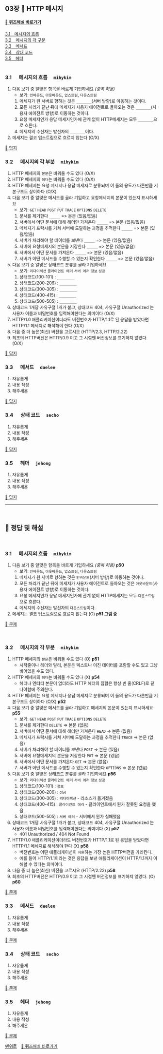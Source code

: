 ## 03장 :octopus: HTTP 메시지

#### [:page_facing_up: 퀴즈해설 바로가기](#page_facing_up-정답-및-해설)
[3.1　메시지의 흐름](#31--메시지의-흐름-mihykim) <br>
[3.2　메시지의 각 구분](#32--메시지의-각-부분-mihykim) <br>
[3.3　메서드](#33--메서드-daelee) <br>
[3.4　상태 코드](#34--상태-코드-secho) <br>
[3.5　헤더](#35--헤더-jehong) <br>
<br>

### 3.1 　 메시지의 흐름　 `mihykim`
1. 다음 보기 중 알맞은 항목을 바르게 기입하세요 _(중복 허용)_
    - 보기: `인바운드`, `아웃바운드`, `업스트림`, `다운스트림`
    1. 메세지가 원 서버로 향하는 것은 `_______`(서버 방향)로 이동하는 것이다.
    1. 모든 처리가 끝난 뒤에 메세지가 사용자 에이전트로 돌아오는 것은 `_______`(사용자 에이전트 방향)로 이동하는 것이다.
    1. 요청 메세지인가 응답 메세지인가에 관계 없이 HTTP메세지는 모두 `_______`으로 흐른다.
    1. 메세지의 수신자는 발신자의  `_______`이다.
1.  메세지는 결코 업스트림으로 흐르지 않는다 (O/X)

[:page_facing_up:  답지](#31--메시지의-흐름-mihykim-1)
<br>

### 3.2 　 메시지의 각 부분　 `mihykim`
1. HTTP 메세지의 `본문`은 비워둘 수도 있다 (O/X)
1. HTTP 메세지의 `헤더`는 비워둘 수도 있다 (O/X)
1. HTTP 메세지는 요청 메세지나 응답 메세지로 분류되며 이 둘의 용도가 다른만큼 기본구조도 상이하다 (O/X)
1. 다음 보기 중 알맞은 메서드를 골라 기입하고 요청메세지의 본문이 있는지 표시하세요
    - 보기: `GET` `HEAD` `POST` `PUT` `TRACE` `OPTIONS` `DELETE`
     1. 문서를 제거한다 `_____` => 본문 (있음/없음)
     1. 서버에서 어떤 문서에 대해 헤더만 가져온다 `_____` => 본문 (있음/없음)
     1. 메세지가 프락시를 거쳐 서버에 도달하는 과정을 추적한다 `_____` => 본문 (있음/없음)
     1. 서버가 처리해야 할 데이터를 보낸다 `_____` => 본문 (있음/없음)
     1. 서버에 요청메세지의 본문을 저장한다 `_____` => 본문 (있음/없음)
     1. 서버에서 어떤 문서를 가져온다 `_____` => 본문 (있음/없음)
     1. 서버가 어떤 메서드를 수행할 수 있는지 확인한다 `_____` => 본문 (있음/없음)
1. 다음 보기 중 알맞은 상태코드 분류를 골라 기입하세요
    - 보기: `리다이렉션`  `클라이언트 에러` `서버 에러` `정보` `성공` 
     1. 상태코드(100-101) : `________`
     1. 상태코드(200-206) : `________`
     1. 상태코드(300-305) : `________`
     1. 상태코드(400-415) : `________`
     1. 상태코드(500-505) : `________`
1. 상태코드 1개당 사유구절 1개가 붙고, 상태코드 404, 사유구절 Unauthorized 는 사용자 이름과 비밀번호를 입력해야한다는 의미이다 (O/X)
1. HTTP/1.0 애플리케이션이더라도 버전번호가 HTTP/1.1로 된 응답을 받았다면 HTTP/1.1 메세지로 해석해야 한다 (O/X)
1. 다음 중 더 높은(최신) 버전을 고르시오 (HTTP/2.3, HTTP/2.22) 
1. 최초의 HTTP버전은 HTTP/0.9 이고 그 시절엔 버전정보를 표기하지 않았다. (O/X)

[:page_facing_up:  답지](#32--메시지의-각-부분-mihykim-1)
<br>

### 3.3 　 메서드　 `daelee`
1. 자유롭게
1. 내용 작성
1. 해주세욘

[:page_facing_up:  답지](#33--메서드-daelee-1)
<br>

### 3.4 　 상태 코드　 `secho`
1. 자유롭게
1. 내용 작성
1. 해주세욘

[:page_facing_up:  답지](#34--상태-코드-secho-1)
<br>

### 3.5 　 헤더　 `jehong`
1. 자유롭게
1. 내용 작성
1. 해주세욘

[:page_facing_up:  답지](#35--헤더-jehong-1)
<br>

---

<br>


## :page_facing_up: 정답 및 해설

<br>

### 3.1 　 메시지의 흐름　 `mihykim`
1. 다음 보기 중 알맞은 항목을 바르게 기입하세요 _(중복 허용)_  __p50__
    - 보기: `인바운드`, `아웃바운드`, `업스트림`, `다운스트림`
    1. 메세지가 원 서버로 향하는 것은 `인바운드`(서버 방향)로 이동하는 것이다.
    1. 모든 처리가 끝난 뒤에 메세지가 사용자 에이전트로 돌아오는 것은 `아웃바운드`(사용자 에이전트 방향)로 이동하는 것이다.
    1. 요청 메세지인가 응답 메세지인가에 관계 없이 HTTP메세지는 모두 `다운스트림`으로 흐른다.
    1. 메세지의 수신자는 발신자의  `다운스트림`이다.
1.  메세지는 결코 업스트림으로 흐르지 않는다 (O) __p51 그림 중__

[:memo: 문제](#31--메시지의-흐름-mihykim)

<br>

### 3.2 　 메시지의 각 부분　 `mihykim`
1. HTTP 메세지의 `본문`은 비워둘 수도 있다 (O) __p51__
    - 시작줄이나 헤더와 달리, 본문은 텍스트나 이진 데이터를 포함할 수도 있고 그냥 비어있을 수도 있다.
1. HTTP 메세지의 `헤더`는 비워둘 수도 있다 (X) __p54__
    - 헤더나 엔터티 본문이 없더라도 HTTP 헤더의 집합은 항상 빈 줄(CRLF)로 끝나야함에 주의한다.
1. HTTP 메세지는 요청 메세지나 응답 메세지로 분류되며 이 둘의 용도가 다른만큼 기본구조도 상이하다 (O/X) __p52__
1. 다음 보기 중 알맞은 메서드를 골라 기입하고 메세지의 본문이 있는지 표시하세요 __p55__
    - 보기: `GET` `HEAD` `POST` `PUT` `TRACE` `OPTIONS` `DELETE`
     1. 문서를 제거한다 `DELETE` => 본문 (없음)
     1. 서버에서 어떤 문서에 대해 헤더만 가져온다 `HEAD` => 본문 (없음)
     1. 메세지가 프락시를 거쳐 서버에 도달하는 과정을 추적한다 `TRACE` => 본문 (없음)
     1. 서버가 처리해야 할 데이터를 보낸다 `POST` => 본문 (있음)
     1. 서버에 요청메세지의 본문을 저장한다 `PUT` => 본문 (있음)
     1. 서버에서 어떤 문서를 가져온다 `GET` => 본문 (없음)
     1. 서버가 어떤 메서드를 수행할 수 있는지 확인한다 `OPTIONS` => 본문 (없음)
1. 다음 보기 중 알맞은 상태코드 분류를 골라 기입하세요 __p56__
    - 보기: `리다이렉션`  `클라이언트 에러` `서버 에러` `정보` `성공` 
     1. 상태코드(100-101) : `정보`
     1. 상태코드(200-206) : `성공`
     1. 상태코드(300-305) : `리다이렉션` - 리소스가 옮겨졌음
     1. 상태코드(400-415) : `클라이언트 에러` - 클라이언트에서 뭔가 잘못된 요청을 했음
     1. 상태코드(500-505) : `서버 에러` - 서버에서 뭔가 실패했음
1. 상태코드 1개당 사유구절 1개가 붙고, 상태코드 404, 사유구절 Unauthorized 는 사용자 이름과 비밀번호를 입력해야한다는 의미이다 (X) __p57__
    - 401 Unauthorized / 404 Not Found
1. HTTP/1.0 애플리케이션이더라도 버전번호가 HTTP/1.1로 된 응답을 받았다면 HTTP/1.1 메세지로 해석해야 한다 (X)  __p58__
    - 버전번호는 어떤 애플리케이션이 `지원`하는 가장 높은 HTTP버전을 가리킨다.
    - 예를 들어 HTTP/1.1이라는 것은 응답을 보낸 애플리케이션이 HTTP/1.1까지 이해할 수 있다는 의미이다.
1. 다음 중 더 높은(최신) 버전을 고르시오 (HTTP/2.22)  __p58__
1. 최초의 HTTP버전은 HTTP/0.9 이고 그 시절엔 버전정보를 표기하지 않았다. (O)  __p60__

[:memo: 문제](#32--메시지의-각-부분-mihykim)
<br>

### 3.3 　 메서드　 `daelee`
1. 자유롭게
1. 내용 작성
1. 해주세욘

[:memo: 문제](#33--메서드-daelee)
<br>

### 3.4 　 상태 코드　 `secho`
1. 자유롭게
1. 내용 작성
1. 해주세욘

[:memo: 문제](#34--상태-코드-secho)
<br>

### 3.5 　 헤더　 `jehong`
1. 자유롭게
1. 내용 작성
1. 해주세욘

[:memo: 문제](#35--헤더-jehong)
<br>

[맨위로](#03장-octopus-http-메시지)　[:page_facing_up: 퀴즈해설 바로가기](#page_facing_up-정답-및-해설)

